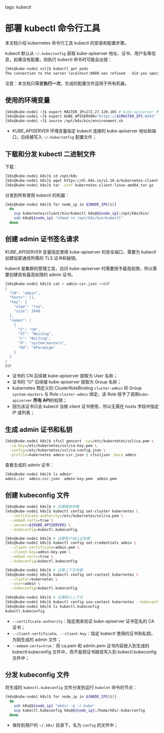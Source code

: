 <!-- toc -->

tags: kubectl

# 部署 kubectl 命令行工具

本文档介绍 kubernetes 命令行工具 kubectl 的安装和配置步骤。

kubectl 默认从 `~/.kube/config` 获取 kube-apiserver 地址、证书、用户名等信息，如果没有配置，则执行 kubectl 命令时可能会出错：

``` bash
[k8s@kube-node1 ssl]$ kubectl get pods
The connection to the server localhost:8080 was refused - did you specify the right host or port?
```

注意：本文档只需要**执行一次**，生成的配置文件适用于所有机器。

## 使用的环境变量

``` bash
[k8s@kube-node1 ~]$ export MASTER_IP=172.27.129.105 # kube-apiserver 所在的节点 IP
[k8s@kube-node1 ~]$ export KUBE_APISERVER="https://${MASTER_IP}:6443"
[k8s@kube-node1 ~]$ source /opt/k8s/bin/environment.sh
```
+ KUBE_APISERVER 环境变量指定 kubectl 连接的 kube-apiserver 地址和端口，后续被写入 `~/.kube/config` 配置文件；

## 下载和分发 kubectl 二进制文件

下载：

``` bash
[k8s@kube-node1 k8s]$ cd /opt/k8s
[k8s@kube-node1 k8s]$ wget https://dl.k8s.io/v1.10.4/kubernetes-client-linux-amd64.tar.gz
[k8s@kube-node1 k8s]$ tar -xzvf kubernetes-client-linux-amd64.tar.gz
```

分发到所有使用 kubectl 的机器：

``` bash
[k8s@kube-node1 k8s]$ for node_ip in ${NODE_IPS[@]}
  do
    scp kubernetes/client/bin/kubectl k8s@${node_ip}:/opt/k8s/bin/
    ssh k8s@${node_ip} "chmod +x /opt/k8s/bin/kubectl"
  done
```

## 创建 admin 证书签名请求

KUBE_APISERVER 变量指定使用 kube-apiserver 的安全端口，需要为 kubectl 创建加密通信所需的 TLS 证书和秘钥。

kubectl 是集群的管理工具，访问 kube-apiserver 时需要授予最高权限，所以需要创建具有最高权限的 admin 证书。

``` bash
[k8s@kube-node1 k8s]$ cat > admin-csr.json <<EOF
{
  "CN": "admin",
  "hosts": [],
  "key": {
    "algo": "rsa",
    "size": 2048
  },
  "names": [
    {
      "C": "CN",
      "ST": "BeiJing",
      "L": "BeiJing",
      "O": "system:masters",
      "OU": "4Paradigm"
    }
  ]
}
EOF
```
+ 证书的 CN 后续被 kube-apiserver 提取为 User 名称；
+ 证书的 "O" 后续被 kube-apiserver 提取为 Group 名称；
+ kubernetes 预定义的 ClusterRoleBinding `cluster-admin` 将 Group `system:masters` 与 Role `cluster-admin` 绑定，该 Role 授予了调用`kube-apiserver` **所有 API**的权限；
+ 因为该证书只会 kubectl 当做 client 证书使用，所以无需在 hosts 字段中指定 IP 或列表；

## 生成 admin 证书和私钥

``` bash
[k8s@kube-node1 k8s]$ cfssl gencert -ca=/etc/kubernetes/ssl/ca.pem \
  -ca-key=/etc/kubernetes/ssl/ca-key.pem \
  -config=/etc/kubernetes/ssl/ca-config.json \
  -profile=kubernetes admin-csr.json | cfssljson -bare admin
```

查看生成的 admin 证书：

``` bash
[k8s@kube-node1 k8s]$ ls admin*
admin.csr  admin-csr.json  admin-key.pem  admin.pem
```

## 创建 kubeconfig 文件

``` bash
[k8s@kube-node1 k8s]$ # 设置集群参数
[k8s@kube-node1 k8s]$ kubectl config set-cluster kubernetes \
  --certificate-authority=/etc/kubernetes/ssl/ca.pem \
  --embed-certs=true \
  --server=${KUBE_APISERVER} \
  --kubeconfig=kubectl.kubeconfig

[k8s@kube-node1 k8s]$ # 设置客户端认证参数
[k8s@kube-node1 k8s]$ kubectl config set-credentials admin \
  --client-certificate=admin.pem \
  --client-key=admin-key.pem \
  --embed-certs=true \
  --kubeconfig=kubectl.kubeconfig

[k8s@kube-node1 k8s]$ # 设置上下文参数
[k8s@kube-node1 k8s]$ kubectl config set-context kubernetes \
  --cluster=kubernetes \
  --user=admin \
  --kubeconfig=kubectl.kubeconfig
  
[k8s@kube-node1 k8s]$ # 设置默认上下文
[k8s@kube-node1 k8s]$ kubectl config use-context kubernetes --kubeconfig=kubectl.kubeconfig
[k8s@kube-node1 k8s]$ ls kubectl.kubeconfig
kubectl.kubeconfig
```
+ `--certificate-authority`：指定用来验证 kube-apiserver 证书签名的 CA 证书；
+ `--client-certificate`、`--client-key`：指定 kubectl 使用的证书和私钥，为刚生成的 admin 文件；
+ `--embed-certs=true`：将 ca.pem 和 admin.pem 证书内容嵌入到生成的 kubectl.kubeconfig 文件中，而不是把证书路径写入到 kubectl.kubeconfig 文件中；

## 分发 kubeconfig 文件

将生成的 `kubectl.kubeconfig` 文件分发到运行 `kubelet` 命令的节点：

``` bash
[k8s@kube-node1 k8s]$ for node_ip in ${NODE_IPS[@]}
  do
    ssh k8s@${node_ip} "mkdir -p ~/.kube"
    scp kubectl.kubeconfig k8s@${node_ip}:/home/k8s/.kube/config
  done
```
+ 保存到用户的 `~/.k8s/` 目录下，名为 `config` 的文件中； 